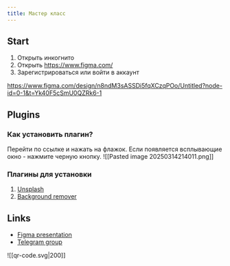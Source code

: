 ```yaml
---
title: Мастер класс
---
```

## Start
1. Открыть инкогнито
2. Открыть https://www.figma.com/
3. Зарегистрироваться или войти в аккаунт

https://www.figma.com/design/n8ndM3sASSDi5fqXCzqPOo/Untitled?node-id=0-1&t=Yk40F5cSmU0QZRk6-1
## Plugins
### Как установить плагин?
 Перейти по ссылке и нажать на флажок. Если появляется всплывающие окно - нажмите черную кнопку.
![[Pasted image 20250314214011.png]]
### Плагины для установки
1. [Unsplash](https://www.figma.com/community/plugin/738454987945972471/unsplash)
2. [Background remover](https://www.figma.com/community/plugin/997643096679511216/icons8-background-remover)

## Links
- [Figma presentation](https://www.figma.com/design/BniBiBaeByFkLVzK3v2GoK/Figma-Course?node-id=13-8&t=0eymTFaVjnqRwQZz-1)
- [Telegram group](https://t.me/+-19tQXV43ZE2ZDU6)

![[qr-code.svg|200]]